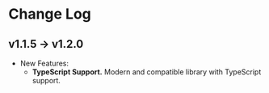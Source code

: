 # Change Log

## v1.1.5 → v1.2.0

- New Features:
  - **TypeScript Support.** Modern and compatible library with TypeScript support.
